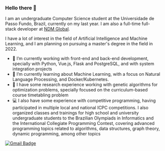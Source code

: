 ### Hello there 👋

I am an undergraduate Computer Science student at the Universidade de Passo Fundo, Brazil, currently on my last year. I am also a full-time full-stack developer at [NDM Global](https://www.ndmglobal.com/). 

I have a lot of interest in the field of Artificial Intelligence and Machine Learning, and I am planning on pursuing a master's degree in the field in 2022.


- 🔭 I’m currently working with front-end and back-end development, specially with Python, Vue.js, Flask and PostgreSQL, and with system integration projects
- 🌱 I’m currently learning about Machine Learning, with a focus on Natural Language Processing, and Docker/Kubernetes.
- :closed_book: I have some research experience working with genetic algorithms for optimization problems, specially focused on the curriculum-based course timetabling problem
- :computer: I also have some experience with competitive programming, having participated in multiple local and national ICPC competitions. I also organized classes and trainings for high school and university undergraduate students to the Brazilian Olympiads in Informatics and the International Collegiate Programming Contest, covering advanced programming topics related to algorithms, data structures, graph theory, dynamic programming, among other topics

[![Gmail Badge](https://img.shields.io/badge/-Gmail-c14438?style=flat-square&logo=Gmail&logoColor=white&link=mailto:felipefoschiera@gmail.com)](mailto:felipefoschiera@gmail.com)
